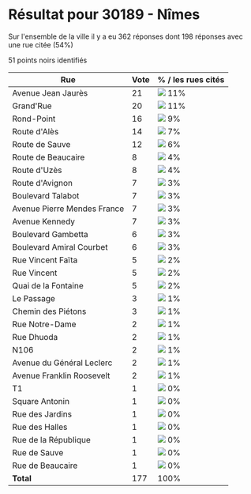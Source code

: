 # Résultat pour 30189 - Nîmes

Sur l'ensemble de la ville il y a eu 362 réponses dont 198 réponses avec une rue citée (54%)

51 points noirs identifiés

| Rue | Vote | % / les rues cités|
|-----|------|-------------------|
| Avenue Jean Jaurès | 21 | <img src="../../img/bar_11.gif" />&nbsp;11%|
| Grand'Rue | 20 | <img src="../../img/bar_11.gif" />&nbsp;11%|
| Rond-Point | 16 | <img src="../../img/bar_9.gif" />&nbsp;9%|
| Route d'Alès | 14 | <img src="../../img/bar_7.gif" />&nbsp;7%|
| Route de Sauve | 12 | <img src="../../img/bar_6.gif" />&nbsp;6%|
| Route de Beaucaire | 8 | <img src="../../img/bar_4.gif" />&nbsp;4%|
| Route d'Uzès | 8 | <img src="../../img/bar_4.gif" />&nbsp;4%|
| Route d'Avignon | 7 | <img src="../../img/bar_3.gif" />&nbsp;3%|
| Boulevard Talabot | 7 | <img src="../../img/bar_3.gif" />&nbsp;3%|
| Avenue Pierre Mendes France | 7 | <img src="../../img/bar_3.gif" />&nbsp;3%|
| Avenue Kennedy | 7 | <img src="../../img/bar_3.gif" />&nbsp;3%|
| Boulevard Gambetta | 6 | <img src="../../img/bar_3.gif" />&nbsp;3%|
| Boulevard Amiral Courbet | 6 | <img src="../../img/bar_3.gif" />&nbsp;3%|
| Rue Vincent Faïta | 5 | <img src="../../img/bar_2.gif" />&nbsp;2%|
| Rue Vincent | 5 | <img src="../../img/bar_2.gif" />&nbsp;2%|
| Quai de la Fontaine | 5 | <img src="../../img/bar_2.gif" />&nbsp;2%|
| Le Passage | 3 | <img src="../../img/bar_1.gif" />&nbsp;1%|
| Chemin des Piétons | 3 | <img src="../../img/bar_1.gif" />&nbsp;1%|
| Rue Notre-Dame | 2 | <img src="../../img/bar_1.gif" />&nbsp;1%|
| Rue Dhuoda | 2 | <img src="../../img/bar_1.gif" />&nbsp;1%|
| N106 | 2 | <img src="../../img/bar_1.gif" />&nbsp;1%|
| Avenue du Général Leclerc | 2 | <img src="../../img/bar_1.gif" />&nbsp;1%|
| Avenue Franklin Roosevelt | 2 | <img src="../../img/bar_1.gif" />&nbsp;1%|
| T1 | 1 | <img src="../../img/bar_0.gif" />&nbsp;0%|
| Square Antonin | 1 | <img src="../../img/bar_0.gif" />&nbsp;0%|
| Rue des Jardins | 1 | <img src="../../img/bar_0.gif" />&nbsp;0%|
| Rue des Halles | 1 | <img src="../../img/bar_0.gif" />&nbsp;0%|
| Rue de la République | 1 | <img src="../../img/bar_0.gif" />&nbsp;0%|
| Rue de Sauve | 1 | <img src="../../img/bar_0.gif" />&nbsp;0%|
| Rue de Beaucaire | 1 | <img src="../../img/bar_0.gif" />&nbsp;0%|
| **Total** | 177 | 100%|
